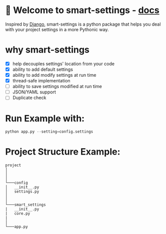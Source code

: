 # 👋 Welcome to smart-settings - [docs](https://www.sreboy.com/settings/)
Inspired by [Django](https://github.com/django/django/blob/main/django/conf/__init__.py), smart-settings is a python package that helps you deal with your project settings in a more Pythonic way.

# why smart-settings
- [X] help decouples settings' location from your code
- [X] ability to add default settings
- [X] ability to add modify settings at run time
- [X] thread-safe implementation
- [ ] ability to save settings modified at run time
- [ ] JSON/YAML support
- [ ] Duplicate check

# Run Example with:
```python
python app.py --setting=config.settings
```

# Project Structure Example:
```
project
│
│  
│
└───config
│   __init__.py
│   settings.py
│
│   
└───smart_settings
|   __init__.py
|   core.py
| 
│
└───app.py
```
